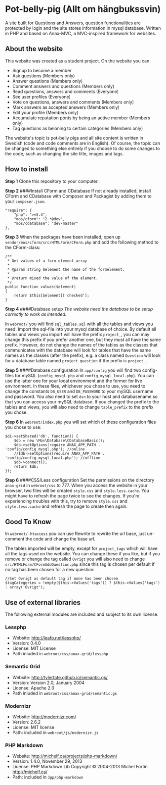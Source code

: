 Pot-belly-pig (Allt om hängbukssvin)
====================================

A site built for Questions and Answers, question functionalities are protected by login and the site stores information in mysql database.
Written in PHP and based on Anax-MVC, a MVC-inspired framework for websites.

About the website
-----------------------------------
This website was created as a student project. On the website you can:

* Signup to become a member
* Ask questions (Members only)
* Answer questions (Members only)
* Comment answers and questions (Members only)
* Read questions, answers and comments (Everyone)
* See user profiles (Everyone)
* Vote on questions, answers and comments (Members only)
* Mark answers as accepted answers (Members only)
* Edit your profile (Members only)
* Accumulate reputation ponts by being an active member (Members only)
* Tag questions as beloning to certain categories (Members only)

The website's topic is pot-belly pigs and all site content is written in Swedish (code and code comments are in English).
Of course, the topic can be changed to something else entirely if you choose to do some changes to the code, such as changing the site title, images and tags.


How to install
------------------
**Step 1**
Clone this repository to your computer.

**Step 2**
####Install CForm and CDatabase
If not already installed, install CForm and CDatabase with Composer and Packagist by adding them to
your `composer.json`.

```
"require": {
    "php": ">=5.4",
    "mos/cform": "2.*@dev",
    "mos/cdatabase": "dev-master"
},
```
**Step 3**
When the packages have been installed, open up `vendor/mos/cform/src/HTMLForm/CForm.php` and add the following
method to the CForm-class:

```
/**
 * Get values of a form element array
 *
 * @param string $element the name of the formelement.
 *
 * @return mixed the value of the element.
 */
public function values($element)
{
    return $this[$element]['checked'];
}
```
**Step 4**
####Database setup
*The website need the database to be setup correctly to work as intended.*

In `webroot/` you will find `sql_tables.sql` with all the tables and views you need.
Import the sql-file into your mysql database of choice. By default all tables and views you import will have the
prefix `project_`, you can may change this prefix if you prefer another one, but they must all have the same prefix. However,
do not change the names of the tables as the classes that communicates with the database will look for tables that have the same names
as the classes (after the prefix), e.g. a class named `Question` will look for a database table named `project_question` if the prefix is `project_`.

**Step 5**
####Database configuration
In `app/config` you will find two config-files for mySQL (`config_mysql.php` and `config_mysql_local.php`). You can
use the latter one for your local environment and the former for live environment. In these files, whichever you chose to use,
you need to change the constants `DB_USER` and `DB_PASSWORD` to your mySQL username and password. You also need to set `dsn` to your
host and databasename so that you can access your mySQL database. If you changed the prefix to the tables and views, you will also need to change
`table_prefix` to the prefix you chose.

**Step 6**
In `webroot/index.php` you will set which of these configuration files you chose to use:
```
$di->setShared('db', function() {
    $db = new \Mos\Database\CDatabaseBasic();
    $db->setOptions(require ANAX_APP_PATH . 'config/config_mysql.php'); //online
    //$db->setOptions(require ANAX_APP_PATH . 'config/config_mysql_local.php'); //offline
    $db->connect();
    return $db;
});
```

**Step 6**
####CSS/Less configuration
Set the permissions on the directory `anax-grid` in `webroot/css` to 777. When you access the website in your browser,
two files will be created `style.css` and `style.less.cache`. You might have to refresh the page twice to see the changes. If you're experiencing
troubles with this, try to remove `style.css` and `style.less.cache` and refresh the page to create then again.


Good To Know
-----------------------------------

In `webroot/.htaccess` you can use Rewrite to rewrite the url base, just un-comment the code and change the base url.

The tables imported will be empty, except for `project_tags` which will have all the tags used on the website.
You can change these if you like, but if you remove or change the tag called `Övrigt` you will also need to change
`src/HTMLForm/CFormAddQuestion.php` since this tag is chosen per default if no tag has been chosen for a new question:

```
//Set Övrigt as default tag if none has been chosen
$tagCategories = !empty($this->Values('tags')) ? $this->Values('tags') : array('Övrigt');
```

Use of external libraries
-----------------------------------

The following external modules are included and subject to its own license.

### Lessphp
* Website: http://leafo.net/lessphp/
* Version: 0.4.0
* License: MIT License
* Path inluded in `webroot/css/anax-grid/lessphp`

### Semantic Grid
* Website: http://tylertate.github.io/semantic.gs/
* Version: Version 2.0, January 2004
* License: Apache 2.0
* Path inluded in `webroot/css/anax-grid/semantic.gs`

### Modernizr
* Website: http://modernizr.com/
* Version: 2.6.2
* License: MIT license
* Path: included in `webroot/js/modernizr.js`

### PHP Markdown
* Website: http://michelf.ca/projects/php-markdown/
* Version: 1.4.0, November 29, 2013
* License: PHP Markdown Lib Copyright © 2004-2013 Michel Fortin http://michelf.ca/
* Path: included in `3pp/php-markdown`
